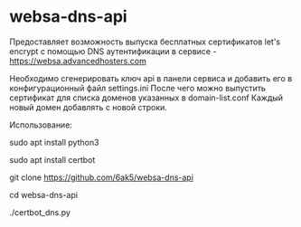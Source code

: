 # websa-dns-api
Предоставляет возможность выпуска бесплатных сертификатов let's encrypt с помощью DNS аутентификации
в сервисе - https://websa.advancedhosters.com

Необходимо сгенерировать ключ api в панели сервиса и добавить его в конфигурационный файл settings.ini
После чего можно выпустить сертификат для списка доменов указанных в domain-list.conf
Каждый новый домен добавлять с новой строки.

Использование:

sudo apt install python3

sudo apt install certbot

git clone https://github.com/6ak5/websa-dns-api

cd websa-dns-api

./certbot_dns.py
